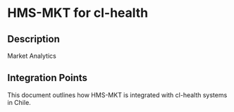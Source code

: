 # HMS-MKT for cl-health

## Description

Market Analytics

## Integration Points

This document outlines how HMS-MKT is integrated with cl-health systems in Chile.
